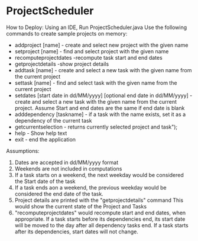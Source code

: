 # ProjectScheduler

How to Deploy:
Using an IDE, Run ProjectScheduler.java
Use the following commands to create sample projects on memory:


* addproject [name] - create and select new project with the given name
* setproject [name] - find and select project with the given name
* recomputeprojectdates -recompute task start and end dates 
* getprojectdetails -show project details
* addtask [name] - create and select a new task with the given name from the current project
* settask [name] - find and select task with the given name from the current project
* setdates [start date in dd/MM/yyyy] [optional end date in dd/MM/yyyy] - create and select a new task with the given name from the current project. Assume Start and end dates are the same if end date is blank
* adddependency [taskname] - if a task with the name exists, set it as a dependency of the current task
* getcurrentselection - returns currently selected project and task");
* help - Show help text
* exit - end the application


Assumptions:
1) Dates are accepted in dd/MM/yyyy format
2) Weekends are not included in computations
3) If a task starts on a weekend, the next weekday would be considered the Start date of the task
4) If a task ends aon a weekend, the previous weekday would be considered the end date of the task.
5) Project details are printed with the "getprojectdetails" command
This would show the current state of the Project and Tasks
6) "recomputeprojectdates" would recompute start and end dates, when appropriate.
If a task starts before its dependencies end, its start date will be moved to the day after all dependency tasks end.
If a task starts after its dependencies, start dates will not change.
